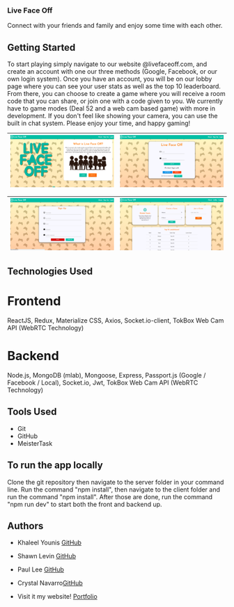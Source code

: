 ### Live Face Off

Connect with your friends and family and enjoy some time with each other.

## Getting Started

To start playing simply navigate to our website @livefaceoff.com, and create an account with one our three methods (Google, Facebook, or our own login system). Once you have an account, you will be on our lobby page where you can see your user stats as well as the top 10 leaderboard. From there, you can choose to create a game where you will receive a room code that you can share, or join one with a code given to you. We currently have to game modes (Deal 52 and a web cam based game) with more in development. If you don't feel like showing your camera, you can use the built in chat system. Please enjoy your time, and happy gaming!

![Landing Page](images/homepage.png) | ![Login Page](images/login.png)
:-------------------------:|:-------------------------:

![Sign Up Page](images/signup.png) | ![Lobby Page](images/lobby.png)
:-------------------------:|:-------------------------:

## Technologies Used

# Frontend

ReactJS, 
Redux, 
Materialize CSS, 
Axios, 
Socket.io-client, 
TokBox Web Cam API (WebRTC Technology) 

# Backend

Node.js, 
MongoDB (mlab), 
Mongoose, 
Express, 
Passport.js (Google / Facebook / Local), 
Socket.io, 
Jwt, 
TokBox Web Cam API (WebRTC Technology)

## Tools Used

* Git
* GitHub
* MeisterTask

## To run the app locally

Clone the git repository then navigate to the server folder in your command line. Run the command "npm install", then navigate to the client folder and run the command "npm install". After those are done, run the command "npm run dev" to start both the front and backend up.

## Authors

* Khaleel Younis [GitHub](https://github.com/stallenvp)
* Shawn Levin [GitHub](https://github.com/slevin22)
* Paul Lee [GitHub](https://github.com/Fedrius)
* Crystal Navarro[GitHub](https://github.com/xoxocrystyle)

* Visit it my website! [Portfolio](https://khaleelyounis.com/)


